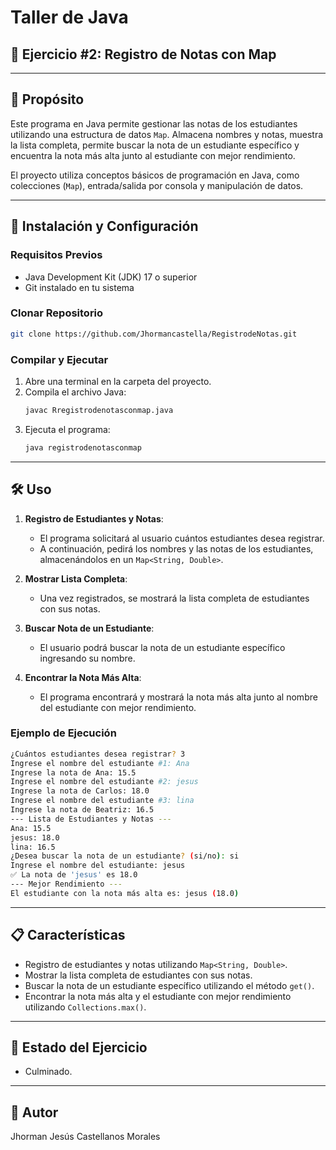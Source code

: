 # Taller de Java  
## 🚀 Ejercicio #2: Registro de Notas con Map  

---

## 📌 Propósito  
Este programa en Java permite gestionar las notas de los estudiantes utilizando una estructura de datos `Map`. Almacena nombres y notas, muestra la lista completa, permite buscar la nota de un estudiante específico y encuentra la nota más alta junto al estudiante con mejor rendimiento.  

El proyecto utiliza conceptos básicos de programación en Java, como colecciones (`Map`), entrada/salida por consola y manipulación de datos.  

---

## 🚀 Instalación y Configuración  
### Requisitos Previos  
- Java Development Kit (JDK) 17 o superior  
- Git instalado en tu sistema  

### Clonar Repositorio  
```bash  
git clone https://github.com/Jhormancastella/RegistrodeNotas.git
```  

### Compilar y Ejecutar  
1. Abre una terminal en la carpeta del proyecto.  
2. Compila el archivo Java:  
   ```bash  
   javac Rregistrodenotasconmap.java  
   ```  
3. Ejecuta el programa:  
   ```bash  
   java registrodenotasconmap  
   ```  

---

## 🛠️ Uso  

1. **Registro de Estudiantes y Notas**:  
   - El programa solicitará al usuario cuántos estudiantes desea registrar.  
   - A continuación, pedirá los nombres y las notas de los estudiantes, almacenándolos en un `Map<String, Double>`.  

2. **Mostrar Lista Completa**:  
   - Una vez registrados, se mostrará la lista completa de estudiantes con sus notas.  

3. **Buscar Nota de un Estudiante**:  
   - El usuario podrá buscar la nota de un estudiante específico ingresando su nombre.  

4. **Encontrar la Nota Más Alta**:  
   - El programa encontrará y mostrará la nota más alta junto al nombre del estudiante con mejor rendimiento.  

### Ejemplo de Ejecución  
```bash  
¿Cuántos estudiantes desea registrar? 3  
Ingrese el nombre del estudiante #1: Ana  
Ingrese la nota de Ana: 15.5  
Ingrese el nombre del estudiante #2: jesus 
Ingrese la nota de Carlos: 18.0  
Ingrese el nombre del estudiante #3: lina
Ingrese la nota de Beatriz: 16.5  
--- Lista de Estudiantes y Notas ---  
Ana: 15.5  
jesus: 18.0  
lina: 16.5  
¿Desea buscar la nota de un estudiante? (si/no): si  
Ingrese el nombre del estudiante: jesus  
✅ La nota de 'jesus' es 18.0  
--- Mejor Rendimiento ---  
El estudiante con la nota más alta es: jesus (18.0)  
```  

---

## 📋 Características  
- Registro de estudiantes y notas utilizando `Map<String, Double>`.  
- Mostrar la lista completa de estudiantes con sus notas.  
- Buscar la nota de un estudiante específico utilizando el método `get()`.  
- Encontrar la nota más alta y el estudiante con mejor rendimiento utilizando `Collections.max()`.  

---

## 🚨 Estado del Ejercicio  
- Culminado.  

---

## 👤 Autor  
Jhorman Jesús Castellanos Morales  
```